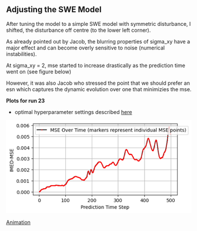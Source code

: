 ## Adjusting the SWE Model

After tuning the model to a simple SWE model with symmetric disturbance, I shifted, the disturbance off centre (to the lower left corner). 

As already pointed out by Jacob, the blurring properties of sigma_xy have a major effect and can become overly sensitive to noise (numerical instabilities). 

At sigma_xy = 2, mse started to increase drastically as the prediction time went on (see figure below)

However, it was also Jacob who stressed the point that we should prefer an esn which captures the dynamic evolution over one that minimizies the mse. 

**Plots for run 23**

- optimal hyperparameter settings described [here](./Hyperparameter_Tuning_SWE.md)

  

![MSE](./MSE_plot_23.png)


[Animation](./comparasion_23.mp4)

